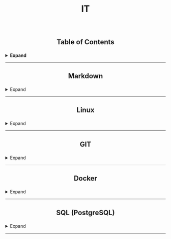 # <p align="center">IT</p>

<!-- Comment method 1 -->
[//]: # (Comment method 2 - the preferable one. + insert empty string before)
[//]: <> (Comment method 3)
[//]: # "Comment method 4"



</br>

## <p align="center">Table of Contents</p>
<details>
  <summary><b>Expand</b></summary>  

- __[Markdown](#markdown)__
<!--  - [Links](#markdown.links)
-->
- __[Linux](#linux)__
<!--  - [Commands](#linux.commands)
  - [Links](#linux.links)
-->
- __[GIT](#git)__
<!--  - [Installation](#git.install)
  - [Commands](#git.commands)
  - [Workflow](#git.workflow)
  - [Links](#git.links)
-->
- __[Docker](#docker)__
<!--  - [Installation](#docker.install)
  - [Commands](#docker.commands)
  - [Workflow](#docker.workflow)
  - [Links](#docker.links)
-->
- __[SQL (PostgreSQL)](#postgres)__
<!--  - [Installation](#postgres.install)
  - [Commands](#postgres.commands)
  - [Workflow](#postgres.workflow)
  - [Links](#postgres.links)
-->

</br>
</details>

--------------------------------------------------------------------------------

## <p align="center">Markdown</p><a name="markdown"></a>
<details>
  <summary>Expand</summary>  
  
  - [Syntax](#markdown.syntax)  
  - [Links](#markdown.links)  
  



</br>

### Syntax <a name="markdown.syntax"></a>





</br>

### Links <a name="markdown.links"></a>





</br>
</details>

--------------------------------------------------------------------------------

## <p align="center">Linux</p><a name="linux"></a>
<details>
  <summary>Expand</summary>  
  
  - [Commands](#linux.commands)
  - [Links](#linux.links)

  

</br>

### Commands <a name="linux.commands"></a>




</br>

### Links <a name="linux.links"></a>





</br>
</details>

--------------------------------------------------------------------------------

## <p align="center">GIT</p> <a name="git"></a>
<details>
  <summary>Expand</summary>  
  
  - [Installation](#git.install)
  - [Commands](#git.commands)
  - [Workflow](#git.workflow)
  - [Links](#git.links)



</br>

### Installation <a name="git.install"></a>



</br>

### Commands <a name="git.commands"></a>



</br>

### Workflow <a name="git.workflow"></a>




</br>

### Links <a name="git.links"></a>






</br>
</details>

--------------------------------------------------------------------------------

## <p align="center">Docker</p> <a name="docker"></a>
<details>
  <summary>Expand</summary>  

  - [Installation](#docker.install)
  - [Commands](#docker.commands)
  - [Workflow](#docker.workflow)
  - [Links](#docker.links)

  

</br>

### Installation <a name="docker.install"></a>  
  
__1. Set up the repository__  
  
1.1. Update the apt package index, and install packages to allow apt to use a repository over HTTPS:
  ```
  $ sudo apt update
  $ sudo apt install apt-transport-https ca-certificates curl gnupg-agent software-properties-common
  ```  
1.2. Add Docker’s official GPG key:  
  ```
  $ curl -fsSL https://download.docker.com/linux/ubuntu/gpg | sudo apt-key add -  
  OK
  ```  
1.3. Verify that you now have the key with the fingerprint 9DC8 5822 9FC7 DD38 854A  E2D8 8D81 803C 0EBF CD88, by searching for the last 8 characters of the fingerprint:  
  ```
  $ sudo apt-key fingerprint 0EBFCD88
  pub   rsa4096 2017-02-22 [SCEA]
        9DC8 5822 9FC7 DD38 854A  E2D8 8D81 803C 0EBF CD88
  uid           [ unknown] Docker Release (CE deb) <docker@docker.com>
  sub   rsa4096 2017-02-22 [S]
  ```  
1.4. Set up the stable repository:  
  ```
  $ sudo add-apt-repository "deb [arch=amd64] https://download.docker.com/linux/ubuntu $(lsb_release -cs) stable"
  ```  
  
__2. Install Docker Engine__  
  
2.1. Update the apt package index, and install the latest version of Docker Engine and containerd:
  ```
  $ sudo apt update
  $ sudo apt install docker-ce docker-ce-cli containerd.io
  ```  
2.2. Verify that Docker Engine is installed correctly by running the hello-world image:  
  ```
  $ sudo docker run hello-world  
  Unable to find image 'hello-world:latest' locally
  latest: Pulling from library/hello-world
  0e03bdcc26d7: Pull complete 
  Digest: sha256:e7c70bb24b462baa86c102610182e3efcb12a04854e8c582838d92970a09f323
  Status: Downloaded newer image for hello-world:latest

  Hello from Docker!
  This message shows that your installation appears to be working correctly.
  ...
  ```  
  
__3. Post-installation steps__  
  
3.1. Manage Docker as a non-root user:  
The Docker daemon binds to a Unix socket instead of a TCP port. By default that Unix socket is owned by the user `root` and other users can only access it using `sudo`. The Docker daemon always runs as the `root` user.  
If you don’t want to preface the `docker` command with `sudo`, create a Unix group called `docker` and add users to it. When the Docker daemon starts, it creates a Unix socket accessible by members of the `docker` group.  
  
Create a `docker` group, and add your user to the `docker` group:  
  ```
  $ sudo groupadd docker
  $ sudo usermod -aG docker $USER
  ```  
Log out and log in, so that your group membership is re-evaluated. Or run the following command to activate the changes to groups:  
  ```
  $ newgrp docker
  ```  
Verify that you can run docker commands without sudo:  
  ```
  $ docker run hello-world
  Hello from Docker!
  This message shows that your installation appears to be working correctly.
  ...
  ```  
  
3.2. Configure Docker to start on boot:  
   ```
  $ sudo systemctl enable docker
  ```  




</br>

### Commands <a name="docker.commands" ></a>  <a href="https://docs.docker.com/engine/reference/commandline/docker/" target="_blank"> (documentation)</a>  
  
- check the version:  
`$ docker --version`  
- create and run container from an image:  
`$ docker run [OPTIONS] IMAGE [COMMAND] [ARG...]`  
- manage images:  
`$ docker image COMMAND`  
  - list images:  
  `$ docker image ls`  
  - build an image from docker file:  
  `$ docker image build`  
  - pull an image from registry:  
  `$ docker image pull`  
  - push an image to registry:  
  `$ docker image push`  
  - remove image:  
  `$ docker image rm`  
- manage containers:  
`$ docker container COMMAND`  
  - list containers:  
  `$ docker container ls`  
  - start container:  
  `$ docker container start`  
  - stop container:  
  `$ docker container stop`  
  - remove container:  
  `$ docker container rm`  
- list containers:  
`$ docker ps [OPTIONS]`  
  - list all:  
  `$ docker ps -a`  
- remove container:  
`$ docker rm [OPTIONS] CONTAINER`  
- remove image:  
`$ docker rmi [OPTIONS] IMAGE`  
- stop running container:  
`$ docker stop [OPTIONS] CONTAINER`  
- start stopped container:  
`$ docker start [OPTIONS] CONTAINER`  



</br>

### Workflow <a name="docker.workflow"></a>




  
</br>

### Links <a name="docker.links"></a>
- <a href="https://docs.docker.com/" target="_blank">docs.docker.com</a> - official site






</br>
</details>

--------------------------------------------------------------------------------

## <p align="center">SQL (PostgreSQL)</p> <a name="postgres"></a>
<details>
  <summary>Expand</summary>  

  - [Installation](#postgres.install)
  - [Commands](#postgres.commands)
  - [Workflow](#postgres.workflow)
  - [Links](#postgres.links)

  

</br>

### Installation <a name="postgres.install"></a>  
  
__1. Set up the repository__  
  
1.1. Create the repository configuration file:  
  ```
  $ sudo sh -c 'echo "deb http://apt.postgresql.org/pub/repos/apt $(lsb_release -cs)-pgdg main" > /etc/apt/sources.list.d/pgdg.list'
  ```  
1.2. Import the repository signing key:  
  ```
  $ wget --quiet -O - https://www.postgresql.org/media/keys/ACCC4CF8.asc | sudo apt-key add -
  ```  
  
__2. Install__  
  
2.1. Update the apt package index:  
  ```
  $ sudo apt update
  ```  
2.2. Install server, client, contributor extensions, pgadmin:  
  ```
  $ sudo apt install postgresql postgresql-client psotgresql-contrib pgadmin4 pgadmin4-apache2
  ```  
  
__3. Post-installation steps__  
  
3.1. Server configuration:  
Check if server is listening for incoming connection on port 5432:  
  ```
  $ ss -nlt
  State       Recv-Q        Send-Q        Local Address:Port        Peer Address:Port       Process       
  LISTEN      0             5                 127.0.0.1:631             0.0.0.0:*       
  LISTEN      0             244               127.0.0.1:5432            0.0.0.0:*       
  ...
  ```  
By default, PostgreSQL Server will start up automatically each time system boots. To disable start on boot:  
  ```
  $ sudo systemctl disable postgresql
  ```  
  To disable start on boot:  
  ```
  $ sudo systemctl enable postgresql
  ```  
By default, PostgreSQL Server only listens on local loopback interface `127.0.0.1`.  
To change IP adress(es):  
- open file `/etc/postgresql/13/main/postgresql.conf`  
- in section `CONNECTIONS AND AUTHENTICATION` uncomment and appropriately modify line `listen_addresses = `  
- save file and restart postgreSQL:  
  ```
  $ sudo systemctl restart postgresql
  ```  



Connect to remote server:  
```
$ psql -h postgre-server -U postgre-user
```


PGADMIN:
If you have UFW firewall configured, allow http and https traffic.

$ sudo ufw allow http
$ sudo ufw allow https
Open your browser and http://[ServerIP_or_domain]/pgadmin4.


</br>

### Commands <a name="postgres.commands"></a>  
  
__1. Server shell commands__  
  





</br>

### Workflow <a name="postgres.workflow"></a>




</br>

### Links <a name="postgres.links"></a>







</br>
</details>

--------------------------------------------------------------------------------



